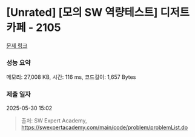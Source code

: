 # [Unrated] [모의 SW 역량테스트] 디저트 카페 - 2105 

[문제 링크](https://swexpertacademy.com/main/code/problem/problemDetail.do?contestProbId=AV5VwAr6APYDFAWu) 

### 성능 요약

메모리: 27,008 KB, 시간: 116 ms, 코드길이: 1,657 Bytes

### 제출 일자

2025-05-30 15:02



> 출처: SW Expert Academy, https://swexpertacademy.com/main/code/problem/problemList.do